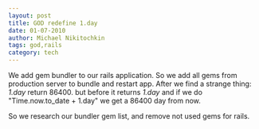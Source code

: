 ```yaml
---
layout: post
title: GOD redefine 1.day
date: 01-07-2010
author: Michael Nikitochkin
tags: god,rails
category: tech
---
```


We add gem bundler to our rails application. So we add all gems from production server to bundle and restart app. After we find a strange thing: *1.day* return 86400. but before it returns *1.day* and if we do "Time.now.to_date + 1.day" we get a 86400 day from now.

So we research our bundler gem list, and remove not used gems for rails.
